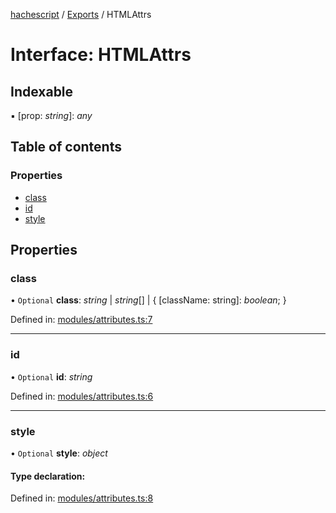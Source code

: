 [hachescript](../README.md) / [Exports](../modules.md) / HTMLAttrs

# Interface: HTMLAttrs

## Indexable

▪ [prop: *string*]: *any*

## Table of contents

### Properties

- [class](htmlattrs.md#class)
- [id](htmlattrs.md#id)
- [style](htmlattrs.md#style)

## Properties

### class

• `Optional` **class**: *string* \| *string*[] \| { [className: string]: *boolean*;  }

Defined in: [modules/attributes.ts:7](https://github.com/alrico88/hachescript/blob/6325b78/src/modules/attributes.ts#L7)

___

### id

• `Optional` **id**: *string*

Defined in: [modules/attributes.ts:6](https://github.com/alrico88/hachescript/blob/6325b78/src/modules/attributes.ts#L6)

___

### style

• `Optional` **style**: *object*

#### Type declaration:

Defined in: [modules/attributes.ts:8](https://github.com/alrico88/hachescript/blob/6325b78/src/modules/attributes.ts#L8)
